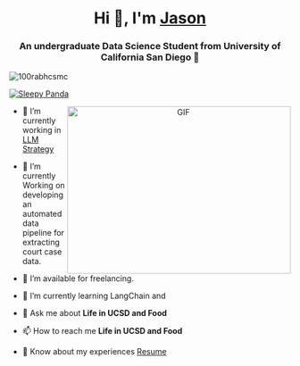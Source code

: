 
<h1 align="center">Hi 👋, I'm <a href="https://g7xu.github.io/" target="blank">
Jason</a></h1>
<h3 align="center">An undergraduate Data Science Student from University of California San Diego 🐼</h3>

<p align="left"> <img src="https://komarev.com/ghpvc/?username=g7xu&label=Profile%20views&color=0e75b6&style=flat" alt="100rabhcsmc" /> </p>

<p align="left"> <a href="https://x.com/BURNT_i___TOAST" target="blank"><img src="https://img.shields.io/twitter/follow/100rabhcsmc?logo=twitter&style=for-the-badge" alt="Sleepy Panda" /></a> </p>

<a target="_blank" align="center">
  <img align="right" top="500" height="300" width="400" alt="GIF" src="https://media.giphy.com/media/SWoSkN6DxTszqIKEqv/giphy.gif">
</a>

- 🔭 I’m currently working in <a href="https://www.llmstrategies.com/" target="blank">LLM Strategy</a>

- 🌱 I’m currently Working on developing an automated data pipeline for extracting court case data.

- 🤝 I’m available for freelancing.

- 🌱 I’m currently learning LangChain and
<!-- 
- 📝 I regularly write articles on [https://dev.to/100rabhcsmc](https://dev.to/100rabhcsmc) -->

- 💬 Ask me about **Life in UCSD and Food**

- 📫 How to reach me **Life in UCSD and Food**

- 📄 Know about my experiences <a href="https://g7xu.github.io/assets/files/Guoxuan_Data_Science_resume.pdf" target="blank">Resume</a>






















<!-- 
<a href="https://git.io/typing-svg"><img src="https://readme-typing-svg.herokuapp.com?font=Fira+Code&weight=600&size=30&duration=3000&pause=5000&color=851c73&center=true&vCenter=true&width=1000&lines=Hey+there%2C+I'm+Shariful+Islam" alt="Typing SVG" /></a>

<a href="https://git.io/typing-svg"><img src="https://readme-typing-svg.herokuapp.com?font=Fira+Code&weight=400&size=25&duration=3000&pause=5000&color=32A8BBFF&center=true&vCenter=true&width=1000&lines=A+passionate+frontend+and+backend+developer+from+Bangladesh" alt="Typing SVG" /></a>

<img align="right" top="500" height="270" width="400" alt="GIF" src="https://github.com/sharif-islam96403/sharif-islam96403/blob/main/CatCode.gif">
  
<p align="left"> <img src="https://komarev.com/ghpvc/?username=sharif-islam96403&label=Profile%20views&base=1230&abbreviated=true&color=252da1&style=for-the-badge" alt="sharif-islam96403" /> </p>
  <h3> Data Science Intern || consultant || Data Science @ UCSD</h3>
  
  - Working on **Routine Scheduler** project using <span><img src="https://img.shields.io/badge/JavaScript-323330?style=for-the-badge&logo=javascript&logoColor=F7DF1E" alt="JavaScript logo" title="JavaScript" height="30" align=center /></span>
  - Exploring <span><img src="https://img.shields.io/badge/React-20232A?style=for-the-badge&logo=react&logoColor=61DAFB" alt="ReactJS logo" title="ReactJS" height="30" align="center"/></span> and <span><img src="https://img.shields.io/badge/Node.js-339933?style=for-the-badge&logo=nodedotjs&logoColor=white" alt="Node.js logo" title="Node.js" height="30" align="center" /></span>.

<h3 align="left">Connect with me:</h3>

<a href="https://www.linkedin.com/in/shariful-islam-b3266a1b9/"><img align="center" width="25px" src="https://img.icons8.com/?size=100&id=xuvGCOXi8Wyg&format=png&color=000000"> Shariful Islam</a>

<a href="https://www.instagram.com/sharif__islam_/"><img align="center" width="25px" src="https://img.icons8.com/?size=100&id=Xy10Jcu1L2Su&format=png&color=000000"> Sharif Islam</a>

<a href="https://mail.google.com/mail/?view=cm&fs=1&to=sharif.islam96403@gmail.com"><img align="center" width="25px" src="https://img.icons8.com/?size=100&id=qyRpAggnV0zH&format=png&color=000000"> Shariful Islam</a>

<hr>

## 🚀💻 Technologies & Tools

### <u> Languages: </u>
<br>

![C++](https://img.shields.io/badge/c++-%2300599C.svg?style=for-the-badge&logo=c%2B%2B&logoColor=white)
&nbsp;
![C](https://img.shields.io/badge/c-%2300599C.svg?style=for-the-badge&logo=c&logoColor=white)
&nbsp;
![HTML5](https://img.shields.io/badge/html5-%23E34F26.svg?style=for-the-badge&logo=html5&logoColor=white)
&nbsp;
![CSS3](https://img.shields.io/badge/css3-%231572B6.svg?style=for-the-badge&logo=css3&logoColor=white)
&nbsp;
![JavaScript](https://img.shields.io/badge/javascript-%23323330.svg?style=for-the-badge&logo=javascript&logoColor=%23F7DF1E)
&nbsp;
![TypeScript](https://img.shields.io/badge/typescript-%23007ACC.svg?style=for-the-badge&logo=typescript&logoColor=white)
&nbsp;
![Python](https://img.shields.io/badge/python-3670A0?style=for-the-badge&logo=python&logoColor=ffdd54)
</span>
&nbsp;
![Java](https://img.shields.io/badge/java-%23ED8B00.svg?style=for-the-badge&logo=openjdk&logoColor=white)
&nbsp;
<br>

### <u> Backend Development: </u>
<br>

![MySQL](https://img.shields.io/badge/mysql-4479A1.svg?style=for-the-badge&logo=mysql&logoColor=white)
&nbsp;
![MongoDB](https://img.shields.io/badge/MongoDB-%234ea94b.svg?style=for-the-badge&logo=mongodb&logoColor=white)
&nbsp;
<br>

### <u> Version Control and Tools: </u>
<br>

![Git](https://img.shields.io/badge/git-%23F05033.svg?style=for-the-badge&logo=git&logoColor=white)
&nbsp;
![GitHub](https://img.shields.io/badge/github-%23121011.svg?style=for-the-badge&logo=github&logoColor=white)
&nbsp;
<br>

### <u> Operating Systems and Others: </u>
<br>

![Linux](https://img.shields.io/badge/Linux-FCC624?style=for-the-badge&logo=linux&logoColor=black)
&nbsp;
![macOS](https://img.shields.io/badge/mac%20os-000000?style=for-the-badge&logo=macos&logoColor=F0F0F0)
&nbsp;
![Windows](https://img.shields.io/badge/Windows-0078D6?style=for-the-badge&logo=windows&logoColor=white)
&nbsp;
![Figma](https://img.shields.io/badge/figma-%23F24E1E.svg?style=for-the-badge&logo=figma&logoColor=white)
&nbsp;
![Adobe Photoshop](https://img.shields.io/badge/adobe%20photoshop-%2331A8FF.svg?style=for-the-badge&logo=adobe%20photoshop&logoColor=white)
&nbsp;
![Adobe Lightroom](https://img.shields.io/badge/Adobe%20Lightroom-31A8FF.svg?style=for-the-badge&logo=Adobe%20Lightroom&logoColor=white)
&nbsp;
<br>

### <u> Currently I'm learning: </u>
<br>

![React](https://img.shields.io/badge/react-%2320232a.svg?style=for-the-badge&logo=react&logoColor=%2361DAFB)
&nbsp;
![NodeJS](https://img.shields.io/badge/node.js-6DA55F?style=for-the-badge&logo=node.js&logoColor=white)
&nbsp;
<br>

### <u> In future, I will learn: </u>
<br>

![Docker](https://img.shields.io/badge/docker-%230db7ed.svg?style=for-the-badge&logo=docker&logoColor=white)
&nbsp;
![Firebase](https://img.shields.io/badge/firebase-a08021?style=for-the-badge&logo=firebase&logoColor=ffcd34)
&nbsp;
![GraphQL](https://img.shields.io/badge/-GraphQL-E10098?style=for-the-badge&logo=graphql&logoColor=white)
&nbsp;
![Express.js](https://img.shields.io/badge/express.js-%23404d59.svg?style=for-the-badge&logo=express&logoColor=%2361DAFB)
&nbsp;
![TailwindCSS](https://img.shields.io/badge/tailwindcss-%2338B2AC.svg?style=for-the-badge&logo=tailwind-css&logoColor=white)
&nbsp;
![Bootstrap](https://img.shields.io/badge/bootstrap-%238511FA.svg?style=for-the-badge&logo=bootstrap&logoColor=white)
&nbsp;
<br>
<hr>

<div style="display: flex; align-items: center; justify-content: space-between; width: 100%;">
    <span style="display: inline-block;">
        <a href="https://git.io/streak-stats" style="text-decoration: none;">
            <img src="https://github-readme-streak-stats.herokuapp.com?user=sharif-islam96403&theme=midnight-purple&date_format=j%20M%5B%20Y%5D&card_width=500&card_height=200&fire=EB6D00" alt="GitHub Streak" style="max-width: 100%; height: auto; vertical-align: middle;" />
        </a>
    </span>
    <span style="display: inline-block; margin-left: 20px;">
        <img alt="GIF" src="https://github.com/sharif-islam96403/sharif-islam96403/blob/main/PurpleMatrix.gif" align="right" style="width: 250px; height: 200px; vertical-align: middle;" />
    </span>
</div>

------

Credit: Copy Template from [sharif-islam96403](https://github.com/sharif-islam96403)

Last Edited on: 04/08/2024 -->
